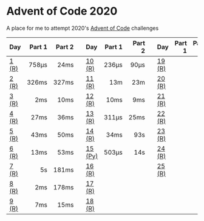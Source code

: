 # Advent of Code 2020
A place for me to attempt 2020's [Advent of Code](https://adventofcode.com/2020/) challenges

| Day                                 | Part 1 | Part 2 |   | Day                                    | Part 1 | Part 2 |   | Day                        | Part 1 | Part 2 |
|:------------------------------------|-------:|-------:|---|:---------------------------------------|-------:|-------:|---|:---------------------------|-------:|-------:|
| [1 (R)](/solutions/day-01/day-01.r) |  758μs |   24ms |   | [10 (R)](/solutions/day-10/day-10.r)   |  236μs |   90μs |   | [19 (R)](/day-19/day-19.r) |        |        |
| [2 (R)](/solutions/day-02/day-02.r) |  326ms |  327ms |   | [11 (R)](/solutions/day-11/day-11.r)   |    13m |    23m |   | [20 (R)](/day-20/day-20.r) |        |      - |
| [3 (R)](/solutions/day-03/day-03.r) |    2ms |   10ms |   | [12 (R)](/solutions/day-12/day-12.r)   |   10ms |    9ms |   | [21 (R)](/day-21/day-21.r) |        |        |
| [4 (R)](/solutions/day-04/day-04.r) |   27ms |   36ms |   | [13 (R)](/solutions/day-13/day-13.r)   |  311μs |   25ms |   | [22 (R)](/day-22/day-22.r) |        |        |
| [5 (R)](/solutions/day-05/day-05.r) |   43ms |   50ms |   | [14 (R)](/solutions/day-14/day-14.r)   |   34ms |    93s |   | [23 (R)](/day-23/day-23.r) |        |        |
| [6 (R)](/solutions/day-06/day-06.r) |   13ms |   53ms |   | [15 (Py)](/solutions/day-15/day-15.py) |  503μs |    14s |   | [24 (R)](/day-24/day-24.r) |        |        |
| [7 (R)](/solutions/day-07/day-07.r) |     5s |  181ms |   | [16 (R)](/solutions/day-16/day-16.r)   |        |        |   | [25 (R)](/day-25/day-03.r) |        |      - |
| [8 (R)](/solutions/day-08/day-08.r) |    2ms |  178ms |   | [17 (R)](/solutions/day-17/day-17.r)   |        |        |   |                            |        |        |
| [9 (R)](/solutions/day-09/day-09.r) |    7ms |   15ms |   | [18 (R)](/solutions/day-18/day-18.r)   |        |        |   |                            |        |        |
